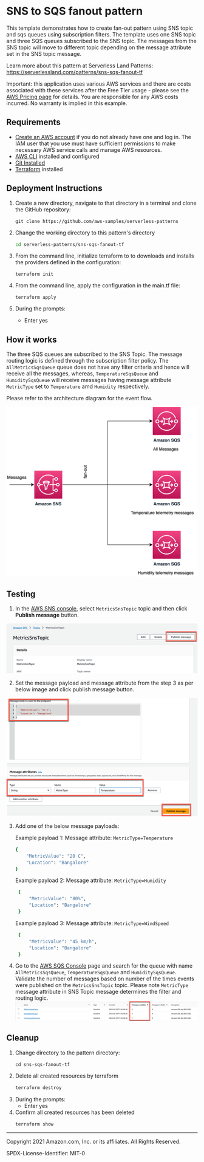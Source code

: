 # SNS to SQS fanout pattern

This template demonstrates how to create fan-out pattern using SNS topic and sqs queues using subscription filters. The template uses one SNS topic and three SQS queues subscribed to the SNS topic. The messages from the SNS topic will move to different topic depending on the message attribute set in the SNS topic message.

Learn more about this pattern at Serverless Land Patterns: https://serverlessland.com/patterns/sns-sqs-fanout-tf

Important: this application uses various AWS services and there are costs associated with these services after the Free Tier usage - please see the [AWS Pricing page](https://aws.amazon.com/pricing/) for details. You are responsible for any AWS costs incurred. No warranty is implied in this example.

## Requirements

* [Create an AWS account](https://portal.aws.amazon.com/gp/aws/developer/registration/index.html) if you do not already have one and log in. The IAM user that you use must have sufficient permissions to make necessary AWS service calls and manage AWS resources.
* [AWS CLI](https://docs.aws.amazon.com/cli/latest/userguide/install-cliv2.html) installed and configured
* [Git Installed](https://git-scm.com/book/en/v2/Getting-Started-Installing-Git)
* [Terraform](https://learn.hashicorp.com/tutorials/terraform/install-cli?in=terraform/aws-get-started) installed


## Deployment Instructions

1. Create a new directory, navigate to that directory in a terminal and clone the GitHub repository:
    ``` 
    git clone https://github.com/aws-samples/serverless-patterns
    ```

1. Change the working directory to this pattern's directory

   ```sh
   cd serverless-patterns/sns-sqs-fanout-tf
   ```

1. From the command line, initialize terraform to  to downloads and installs the providers defined in the configuration:
    ```
    terraform init
    ```
1. From the command line, apply the configuration in the main.tf file:
    ```
    terraform apply
    ```
1. During the prompts:
   -   Enter yes
   
## How it works

The three SQS queues are subscribed to the SNS Topic. The message routing logic is defined through the subscription filter policy. The `AllMetricsSqsQueue` queue does not have any filter criteria and hence will receive all the messages, whereas, `TemperatureSqsQueue` and `HumiditySqsQueue` will receive messages having message attribute `MetricType` set to `Temperature` amd `Humidity` respectively. 

Please refer to the architecture diagram for the event flow.

![End to End Architecture](images/architecture.png)

## Testing

1. In the [AWS SNS console](https://us-east-1.console.aws.amazon.com/sns/v3/home), select `MetricsSnsTopic` topic and then click **Publish message** button.

![AWS SNS console](images/sns-publish-msg-1.png)

2. Set the message payload and message attribute from the step 3 as per below image and click publish message button. 

![AWS SNS console](images/sns-publish-msg-2.png)

3. Add one of the below message payloads: 
   
   Example payload 1:
   Message attribute: `MetricType=Temperature` 

    ```bash
    {
        "MetricValue": "20 C",
        "Location": "Bangalore"
    }
   ``` 

   Example payload 2: 
   Message attribute: `MetricType=Humidity` 

   ```bash
    {
        "MetricValue": "80%",
        "Location": "Bangalore"
    }
   ``` 

   Example payload 3: 
   Message attribute: `MetricType=WindSpeed` 

   ```bash
    {
        "MetricValue": "45 km/h",
        "Location": "Bangalore"
    }
   ``` 

4. Go to the [AWS SQS Console](https://us-east-1.console.aws.amazon.com/sqs/v2/home) page and search for the queue with name `AllMetricsSqsQueue`, `TemperatureSqsQueue` and `HumiditySqsQueue`. Validate the number of messages based on number of the times events were published on the `MetricsSnsTopic` topic. Please note `MetricType` message attribute in SNS Topic message determines the filter and routing logic.
![AWS SQS Console](images/sqs-queue-messages.png)

## Cleanup

1. Change directory to the pattern directory:
    ```
    cd sns-sqs-fanout-tf
    ```
1. Delete all created resources by terraform
    ```bash
    terraform destroy
    ```
1. During the prompts:
    * Enter yes
1. Confirm all created resources has been deleted
    ```bash
    terraform show
    ```
----
Copyright 2021 Amazon.com, Inc. or its affiliates. All Rights Reserved.

SPDX-License-Identifier: MIT-0